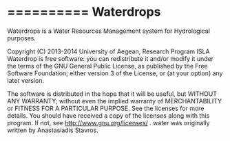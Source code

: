 ==========
Waterdrops
==========

Waterdrops is a Water Resources Management system for Hydrological purposes.

Copyright (C) 2013-2014 University of Aegean, Research Program ISLA
Waterdrop is free software: you can redistribute it and/or modify it under the terms of the GNU General Public License, as published by the Free Software Foundation; either version 3 of the License, or (at your option) any later version.

The software is distributed in the hope that it will be useful, but WITHOUT ANY WARRANTY; without even the implied warranty of MERCHANTABILITY or FITNESS FOR A PARTICULAR PURPOSE. See the licenses for more details.
You should have received a copy of the licenses along with this program. If not, see http://www.gnu.org/licenses/ .
water was originally written by Anastasiadis Stavros.
